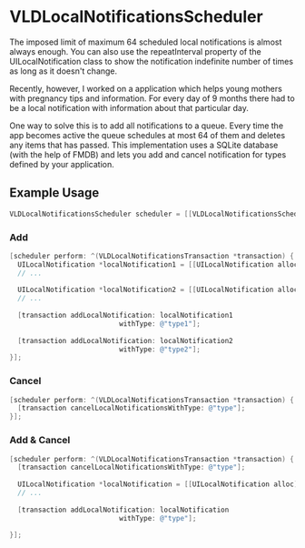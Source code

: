 VLDLocalNotificationsScheduler
==============================

The imposed limit of maximum 64 scheduled local notifications is almost always enough. You can also use the repeatInterval property of the UILocalNotification class to show the notification indefinite number of times as long as it doesn't change. 

Recently, however, I worked on a application which helps young mothers with pregnancy tips and information. For every day of 9 months there had to be a local notification with information about that particular day. 

One way to solve this is to add all notifications to a queue. Every time the app becomes active the queue schedules at most 64 of them and deletes any items that has passed. This implementation uses a SQLite database (with the help of FMDB) and 
lets you add and cancel notification for types defined by your application.

## Example Usage
```objective-c
VLDLocalNotificationsScheduler scheduler = [[VLDLocalNotificationsScheduler alloc] init];
```
### Add

```objective-c
[scheduler perform: ^(VLDLocalNotificationsTransaction *transaction) {
  UILocalNotification *localNotification1 = [[UILocalNotification alloc] init];
  // ...
  
  UILocalNotification *localNotification2 = [[UILocalNotification alloc] init];
  // ...
  
  [transaction addLocalNotification: localNotification1
                           withType: @"type1"];
                           
  [transaction addLocalNotification: localNotification2
                           withType: @"type2"];
}];
```

### Cancel

```objective-c
[scheduler perform: ^(VLDLocalNotificationsTransaction *transaction) {
  [transaction cancelLocalNotificationsWithType: @"type"];
}];
```

### Add & Cancel

```objective-c
[scheduler perform: ^(VLDLocalNotificationsTransaction *transaction) {
  [transaction cancelLocalNotificationsWithType: @"type"];
  
  UILocalNotification *localNotification = [[UILocalNotification alloc] init];
  // ...
  
  [transaction addLocalNotification: localNotification
                           withType: @"type"];
                          
}];
```



